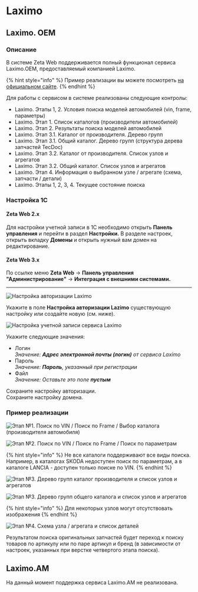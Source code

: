 # Laximo

## Laximo. OEM

### Описание

В системе Zeta Web поддерживается полный функционал сервиса Laximo.OEM, предоставляемый компанией Laximo.

{% hint style="info" %}
Пример реализации вы можете посмотреть [на официальном сайте](http://wsdemo.laximo.ru/index.php?lang=ru).
{% endhint %}

Для работы с сервисом в системе реализованы следующие контролы:

* Laximo. Этапы 1, 2. Условия поиска моделей автомобилей (vin, frame, параметры)
* Laximo. Этап 1. Список каталогов (производители автомобилей)
* Laximo. Этап 2. Результаты поиска моделей автомобилей
* Laximo. Этап 3.1. Каталог от производителя. Дерево групп
* Laximo. Этап 3.1. Общий каталог.  Дерево групп (структура дерева запчастей TecDoc)
* Laximo. Этап 3.2. Каталог от производителя. Список узлов и агрегатов
* Laximo. Этап 3.2. Общий каталог. Список узлов и агрегатов
* Laximo. Этап 4. Информация о выбранном узле / агрегате (схема, запчасти / детали)
* Laximo. Этапы 1, 2, 3, 4. Текущее состояние поиска

### Настройка 1С

#### Zeta Web 2.x

Для настройки учетной записи в 1С необходимо открыть **Панель управления** и перейти в раздел **Настройки.** В разделе настроек, открыть вкладку **Домены** и открыть нужный вам домен на редактирование.

#### **Zeta Web 3.x**

По ссылке меню **Zeta Web** → **Панель управления "Администрирование"** → **Интеграция с внешними системами.**

****

![Настройка авторизации Laximo](<../../.gitbook/assets/image (25).png>)

Укажите в поле **Настройка авторизации Lazimo** существующую настройку или создайте новую (см. ниже).

![Настройка учетной записи сервиса Laximo](<../../.gitbook/assets/image (205).png>)

Укажите следующие значения:

* Логин\
  _Значение: **Адрес электронной почты (логин)** от сервиса Laximo_
* Пароль\
  _Значение: **Пароль**, указанный при регистрации_
* Файл\
  _Значение: Оставьте это поле **пустым**_

Сохраните настройку авторизации.\
Сохраните настройку домена.

### Пример реализации

![Этап №1. Поиск по VIN / Поиск по Frame / Выбор каталога (производителя автомобиля)](<../../.gitbook/assets/image (443).png>)

![Этап №2. Поиск по VIN / Поиск по Frame / Поиск по параметрам](<../../.gitbook/assets/image (307).png>)

{% hint style="info" %}
Не все каталоги поддерживают все виды поиска. Например, в каталогах SKODA недоступен поиск по параметрам, а в каталоге LANCIA - доступен только поиске по VIN.
{% endhint %}

![Этап №3. Дерево групп каталог производителя и список узлов и агрегатов](<../../.gitbook/assets/image (118).png>)

![Этап №3. Дерево групп общего каталога и список узлов и агрегатов ](<../../.gitbook/assets/image (318) (1).png>)

{% hint style="info" %}
Для некоторых узлов могут отсутствовать изображения
{% endhint %}

![Этап №4. Схема узла / агрегата и список деталей](<../../.gitbook/assets/image (448).png>)

Результатом поиска оригинальных запчастей будет переход к поиску товаров по артикулу или по паре артикул и бренд (в зависимости от настроек, указанных при верстке четвертого этапа поиска).

## Laximo.AM

На данный момент поддержка сервиса Laximo.AM не реализована.
